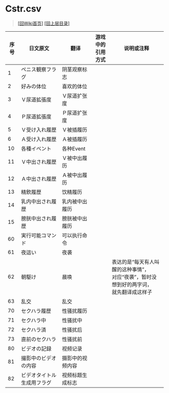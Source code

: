 ﻿# Cstr.csv

> [\[回Wiki首页\]](/Wiki)
> [\[回上层目录\]](/Wiki/csv_instructions)

序号|日文原文|翻译|游戏中的<br/>引用方式|说明或注释
----|----|----|----|----
1|ペニス観察フラグ|阴茎观察标志||
2|好みの体位|喜欢的体位||
3|Ｖ尿道拡張度|Ｖ尿道扩张度||
4|Ｐ尿道拡張度|Ｐ尿道扩张度||
5|Ｖ受け入れ履歴|Ｖ被插履历||
6|Ａ受け入れ履歴|Ａ被插履历||
10|各種イベント|各种Event||
11|Ｖ中出され履歴|Ｖ被中出履历||
12|Ａ中出され履歴|Ａ被中出履历||
13|精飲履歴|饮精履历||
14|乳内中出され履歴|乳内被中出履历||
15|膀胱中出され履歴|膀胱被中出履历||
60|実行可能コマンド|可以执行命令||
61|夜這い|夜袭||
62|朝駆け|晨唤||表达的是“每天有人叫醒的这种事情”，<br/>对应“夜袭”，暂时没想到好的两字词，<br/>就先翻译成这样子
63|乱交|乱交||
70|セクハラ履歴|性骚扰履历||
71|セクハラ中|性骚扰中||
72|セクハラ済|性骚扰后||
73|直前のセクハラ|性骚扰前||
80|ビデオの記録|视频记录||
81|撮影中のビデオの内容|摄影中的视频内容||
82|ビデオタイトル生成用フラグ|视频标题生成标志||
